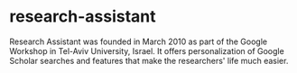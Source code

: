 # research-assistant

Research Assistant was founded in March 2010 as part of the Google Workshop in Tel-Aviv University, Israel.
It offers personalization of Google Scholar searches and features that make the researchers' life much easier.

